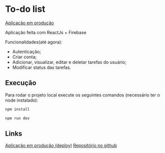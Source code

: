# To-do list

[Aplicação em produção](https://trab-todo-list.netlify.app)

Aplicação feita com ReactJs + Firebase

Funcionalidades(até agora):
- Autenticação;
- Criar conta;
- Adicionar, visualizar, editar e deletar tarefas do usuário;
- Modificar status das tarefas.

## Execução

Para rodar o projeto local execute os seguintes comandos (necessário ter o node instalado):

```bash
npm install 
```

```bash
npm run dev
```

## Links

[Aplicação em produção (deploy)](https://trab-todo-list.netlify.app)
[Repositório no github](https://github.com/paulosreis/todo-list)
